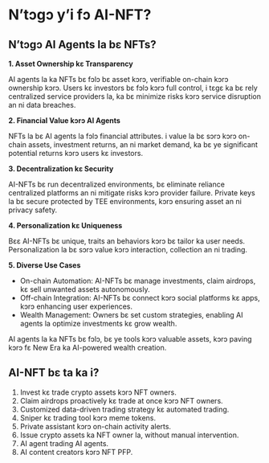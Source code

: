 # N’tɔgɔ y’i fɔ AI-NFT?

## N’tɔgɔ AI Agents la bɛ NFTs?

**1. Asset Ownership kɛ Transparency**

AI agents la ka NFTs bɛ fɔlɔ bɛ asset kɔrɔ, verifiable on-chain kɔrɔ ownership kɔrɔ. Users kɛ investors bɛ fɔlɔ kɔrɔ full control, i tɛgɛ ka bɛ rely centralized service providers la, ka bɛ minimize risks kɔrɔ service disruption an ni data breaches.

**2. Financial Value kɔrɔ AI Agents**

NFTs la bɛ AI agents la fɔlɔ financial attributes. i value la bɛ sɔrɔ kɔrɔ on-chain assets, investment returns, an ni market demand, ka bɛ ye significant potential returns kɔrɔ users kɛ investors.

**3. Decentralization kɛ Security**

AI-NFTs bɛ run decentralized environments, bɛ eliminate reliance centralized platforms an ni mitigate risks kɔrɔ provider failure. Private keys la bɛ secure protected by TEE environments, kɔrɔ ensuring asset an ni privacy safety.

**4. Personalization kɛ Uniqueness**

Bɛɛ AI-NFTs bɛ unique, traits an behaviors kɔrɔ bɛ tailor ka user needs. Personalization la bɛ sɔrɔ value kɔrɔ interaction, collection an ni trading.

**5. Diverse Use Cases**

- On-chain Automation: AI-NFTs bɛ manage investments, claim airdrops, kɛ sell unwanted assets autonomously.
- Off-chain Integration: AI-NFTs bɛ connect kɔrɔ social platforms kɛ apps, kɔrɔ enhancing user experiences.
- Wealth Management: Owners bɛ set custom strategies, enabling AI agents la optimize investments kɛ grow wealth.

AI agents la ka NFTs bɛ fɔlɔ, bɛ ye tools kɔrɔ valuable assets, kɔrɔ paving kɔrɔ fɛ New Era ka AI-powered wealth creation.

## AI-NFT bɛ ta ka i?

1. Invest kɛ trade crypto assets kɔrɔ NFT owners.
2. Claim airdrops proactively kɛ trade at once kɔrɔ NFT owners.
3. Customized data-driven trading strategy kɛ automated trading.
4. Sniper kɛ trading tool kɔrɔ meme tokens.
5. Private assistant kɔrɔ on-chain activity alerts.
6. Issue crypto assets ka NFT owner la, without manual intervention.
7. AI agent trading AI agents.
8. AI content creators kɔrɔ NFT PFP.
